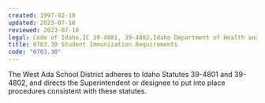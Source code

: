 ```yaml
---
created: 1997-02-10
updated: 2023-07-10
reviewed: 2023-07-10
legal: Code of Idaho,IC 39-4801, 39-4802,Idaho Department of Health and Welfare Rules, IDAPA 16, Title 02, Chapter 15
title: 0703.30 Student Immunization Requirements
code: "0703.30"
---
```


The West Ada School District adheres to Idaho Statutes 39-4801 and 39-4802, and directs the Superintendent or designee to put into place procedures consistent with these statutes.

